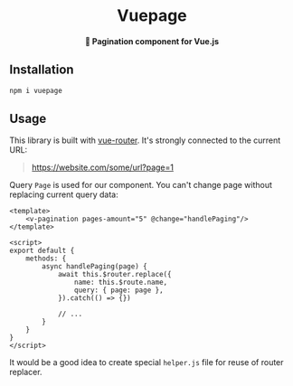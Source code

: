 <div align="center">
<h1>Vuepage</h1>
<h4>🍉 Pagination component for Vue.js</h4>
</div>

## Installation

```bash
npm i vuepage
```

## Usage
This library is built with [vue-router](https://router.vuejs.org). It's strongly connected to the current URL:
> https://website.com/some/url?page=1

Query `Page` is used for our component. You can't change page without replacing current query data:

```vue
<template>
    <v-pagination pages-amount="5" @change="handlePaging"/>
</template>

<script>
export default {
    methods: {
        async handlePaging(page) {
            await this.$router.replace({
                name: this.$route.name,
                query: { page: page },
            }).catch(() => {})

            // ...
        }
    }
}
</script>
```

It would be a good idea to create special `helper.js` file for reuse of router replacer.
